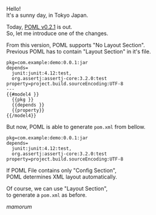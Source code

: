 Hello!  
It's a sunny day, in Tokyo Japan.

Today, [POML v0.2.1](https://github.com/mamorum/poml/releases/tag/v0.2.1) is out.  
So, let me introduce one of the changes.

From this version, POML supports "No Layout Section".  
Previous POML has to contain "Layout Section" in it's file.

    pkg=com.example:demo:0.0.1:jar
    depends=
      junit:junit:4.12:test,
      org.assertj:assertj-core:3.2.0:test
    property=project.build.sourceEncoding:UTF-8
    ---
    {{#model4 }}
      {{pkg }}
      {{depends }}
      {{property}}
    {{/model4}}

But now, POML is able to generate `pom.xml` from bellow.

    pkg=com.example:demo:0.0.1:jar
    depends=
      junit:junit:4.12:test,
      org.assertj:assertj-core:3.2.0:test
    property=project.build.sourceEncoding:UTF-8

If POML File contains only "Config Section",  
POML determines XML layout automatically.

Of course, we can use "Layout Section",  
to generate a `pom.xml` as before.

_mamorum_
